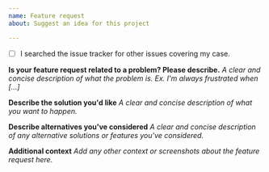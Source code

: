 ```yaml
---
name: Feature request
about: Suggest an idea for this project

---
```


- [ ] I searched the issue tracker for other issues covering my case.

**Is your feature request related to a problem? Please describe.**
_A clear and concise description of what the problem is. Ex. I'm always frustrated when [...]_

**Describe the solution you'd like**
_A clear and concise description of what you want to happen._

**Describe alternatives you've considered**
_A clear and concise description of any alternative solutions or features you've considered._

**Additional context**
_Add any other context or screenshots about the feature request here._
